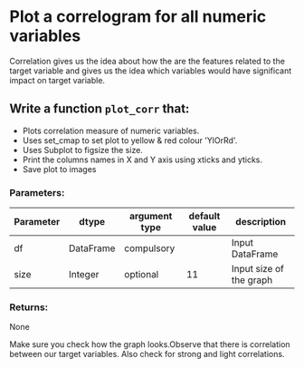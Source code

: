 # Plot a correlogram for all numeric variables

Correlation gives us the idea about how the are the features related to the target variable
and gives us the idea which variables would have significant impact on target variable.

## Write a function `plot_corr` that:
- Plots correlation measure of numeric variables.
- Uses set_cmap to set plot to yellow & red colour 'YlOrRd'.
- Uses Subplot to figsize the size. 
- Print the columns names in X and Y axis using xticks and yticks.
- Save plot to images
### Parameters:

| Parameter | dtype | argument type | default value | description |
| --- | --- | --- | --- | --- | 
| df | DataFrame | compulsory |  | Input DataFrame |
| size| Integer | optional | 11 | Input size of the graph  |


### Returns:

None

Make sure you check how the graph looks.Observe that there is correlation between our target variables.
Also check for strong and light correlations.
